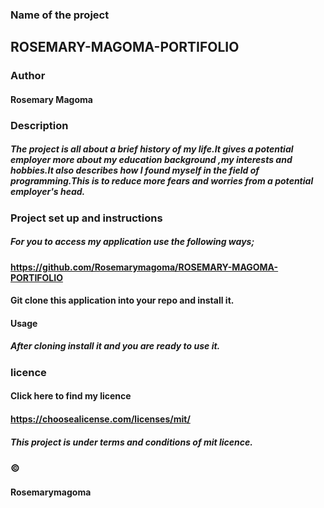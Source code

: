  ### Name of the project
## ROSEMARY-MAGOMA-PORTIFOLIO
### Author
#### Rosemary Magoma
### Description
##### The project is all about a brief history of my life.It gives a potential employer more about my education background ,my interests and hobbies.It also describes how I found myself in the field of programming.This is to reduce more fears and worries from a potential employer's head.

### Project set up and instructions
##### For you to access my application use the following ways;

#### https://github.com/Rosemarymagoma/ROSEMARY-MAGOMA-PORTIFOLIO
#### Git clone this application into your repo and install it.

#### Usage
##### After cloning install it and you are ready to use it.

### licence
#### Click here to find my licence

#### https://choosealicense.com/licenses/mit/
##### This project is under terms and conditions of mit licence.

### ©

#### Rosemarymagoma
